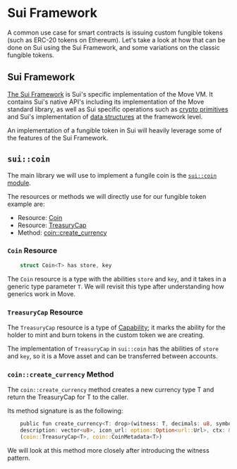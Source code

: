 # Sui Framework

A common use case for smart contracts is issuing custom fungible tokens (such as ERC-20 tokens on Ethereum). Let's take a look at how that can be done on Sui using the Sui Framework, and some variations on the classic fungible tokens.

## Sui Framework

[The Sui Framework](https://github.com/MystenLabs/sui/tree/main/crates/sui-framework/docs) is Sui's specific implementation of the Move VM. It contains Sui's native API's including its implementation of the Move standard library, as well as Sui specific operations such as [crypto primitives](https://github.com/MystenLabs/sui/blob/main/crates/sui-framework/docs/groth16.md) and Sui's implementation of [data structures](https://github.com/MystenLabs/sui/blob/main/crates/sui-framework/docs/url.md) at the framework level. 

An implementation of a fungible token in Sui will heavily leverage some of the features of the Sui Framework. 

## `sui::coin`

The main library we will use to implement a fungile coin is the [`sui::coin` module](https://github.com/MystenLabs/sui/blob/main/crates/sui-framework/docs/coin.md). 

The resources or methods we will directly use for our fungible token example are:

- Resource: [Coin](https://github.com/MystenLabs/sui/blob/main/crates/sui-framework/docs/coin.md#resource-coin)
- Resource: [TreasuryCap](https://github.com/MystenLabs/sui/blob/main/crates/sui-framework/docs/coin.md#resource-treasurycap)
- Method: [coin::create_currency](https://github.com/MystenLabs/sui/blob/main/crates/sui-framework/docs/coin.md#function-create_currency)

### `Coin` Resource

```rust
    struct Coin<T> has store, key
```

The `Coin` resource is a type with the abilities `store` and `key`, and it takes in a generic type parameter `T`. We will revisit this type after understanding how generics work in Move. 

### `TreasuryCap` Resource

The `TreasuryCap` resource is a type of [Capability](../../unit-two/lessons/6_capability_design_pattern.md); it marks the ability for the holder to mint and burn tokens in the custom token we are creating. 

The implementation of `TreasuryCap` in `sui::coin` has the abilities of `store` and `key`, so it is a Move asset and can be transferred between accounts. 

### `coin::create_currency` Method

The `coin::create_currency` method creates a new currency type T and return the TreasuryCap for T to the caller. 

Its method signature is as the following:

```rust
    public fun create_currency<T: drop>(witness: T, decimals: u8, symbol: vector<u8>, name: vector<u8>, 
    description: vector<u8>, icon_url: option::Option<url::Url>, ctx: &mut tx_context::TxContext): 
    (coin::TreasuryCap<T>, coin::CoinMetadata<T>)
```

We will look at this method more closely after introducing the witness pattern. 





